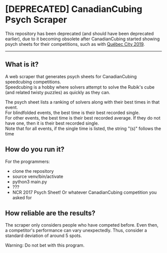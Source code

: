 # [DEPRECATED] CanadianCubing Psych Scraper #

This repository has been deprecated (and should have been deprecated earlier), due to it becoming obsolete after  CanadianCubing started showing psych sheets for their competitions, such as with [Québec City 2019](http://www.canadiancubing.com/Events/QC2019/PsychSheet#!/).

--------

## What is it? ##

A web scraper that generates psych sheets for CanadianCubing speedcubing competitions.  
Speedcubing is a hobby where solvers attempt to solve the Rubik's cube (and related twisty puzzles) as quickly as they can.

The psych sheet lists a ranking of solvers along with their best times in that event.  
For blindfolded events, the best time is their best recorded single.  
For other events, the best time is their best recorded average. If they do not have one, then it is their best recorded single.  
Note that for all events, if the single time is listed, the string "(s)" follows the time


## How do you run it? ##

For the programmers:

- clone the repository
- source venv/bin/activate
- python3 main.py
- ???
- NCR 2017 Psych Sheet! Or whatever CanadianCubing competition you asked for


## How reliable are the results? ##

The scraper only considers people who have competed before. Even then, a competitor's performance can vary unexpectedly. Thus, consider a standard deviation of around 5 spots.

Warning: Do not bet with this program.
